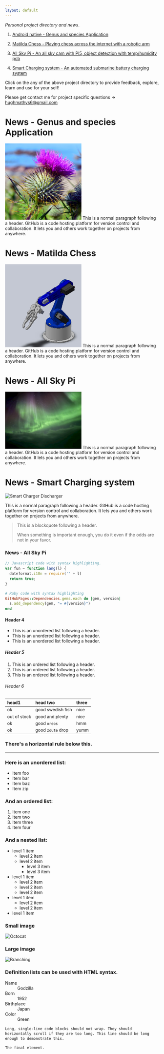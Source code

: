 ```yaml
---
layout: default
---
```


_Personal project directory and news_.

1. [Android native - Genus and species Application](./Android_Native_App.html)

2. [Matilda Chess - Playing chess across the internet with a robotic arm](./Matilda_Chess.html)

3. [All Sky Pi - An all sky cam with PI5, object detection with temp/humidity pcb](./All_Sky_Pi5.html)

4. [Smart Charging system - An automated submarine battery charging system](./Smart_Charger.html)

Click on the any of the above project directory to provide feedback, explore, learn and use for your self!

Please get contact me for project specific questions -> hughmathys6@gmail.com

# News - Genus and species Application
<img src="https://raw.githubusercontent.com/Chessdog68/my-github-page/main/assets/images/flower_scotts.png" alt="Flower Scotts" width="250" />
This is a normal paragraph following a header. GitHub is a code hosting platform for version control and collaboration. It lets you and others work together on projects from anywhere.

# News - Matilda Chess
<img src="https://raw.githubusercontent.com/Chessdog68/my-github-page/main/assets/images/Capture.JPG" alt="Capture" width="250" />
This is a normal paragraph following a header. GitHub is a code hosting platform for version control and collaboration. It lets you and others work together on projects from anywhere.

# News - All Sky Pi
<img src="./assets/images/night_sky.png" alt="Night Sky" width="250" />
This is a normal paragraph following a header. GitHub is a code hosting platform for version control and collaboration. It lets you and others work together on projects from anywhere.


# News - Smart Charging system
<img src="https://raw.githubusercontent.com/Chessdog68/my-github-page/main/assets/images/smartcharger_discharger.png" alt="Smart Charger Discharger" width="250" />


This is a normal paragraph following a header. GitHub is a code hosting platform for version control and collaboration. It lets you and others work together on projects from anywhere.

> This is a blockquote following a header.
>
> When something is important enough, you do it even if the odds are not in your favor.

### News - All Sky Pi

```js
// Javascript code with syntax highlighting.
var fun = function lang(l) {
  dateformat.i18n = require('' + l)
  return true;
}
```

```ruby
# Ruby code with syntax highlighting
GitHubPages::Dependencies.gems.each do |gem, version|
  s.add_dependency(gem, "= #{version}")
end
```

#### Header 4

*   This is an unordered list following a header.
*   This is an unordered list following a header.
*   This is an unordered list following a header.

##### Header 5

1.  This is an ordered list following a header.
2.  This is an ordered list following a header.
3.  This is an ordered list following a header.

###### Header 6

| head1        | head two          | three |
|:-------------|:------------------|:------|
| ok           | good swedish fish | nice  |
| out of stock | good and plenty   | nice  |
| ok           | good `oreos`      | hmm   |
| ok           | good `zoute` drop | yumm  |

### There's a horizontal rule below this.

* * *

### Here is an unordered list:

*   Item foo
*   Item bar
*   Item baz
*   Item zip

### And an ordered list:

1.  Item one
1.  Item two
1.  Item three
1.  Item four

### And a nested list:

- level 1 item
  - level 2 item
  - level 2 item
    - level 3 item
    - level 3 item
- level 1 item
  - level 2 item
  - level 2 item
  - level 2 item
- level 1 item
  - level 2 item
  - level 2 item
- level 1 item

### Small image

![Octocat](https://github.githubassets.com/images/icons/emoji/octocat.png)

### Large image

![Branching](https://guides.github.com/activities/hello-world/branching.png)


### Definition lists can be used with HTML syntax.

<dl>
<dt>Name</dt>
<dd>Godzilla</dd>
<dt>Born</dt>
<dd>1952</dd>
<dt>Birthplace</dt>
<dd>Japan</dd>
<dt>Color</dt>
<dd>Green</dd>
</dl>

```
Long, single-line code blocks should not wrap. They should horizontally scroll if they are too long. This line should be long enough to demonstrate this.
```

```
The final element.
```
